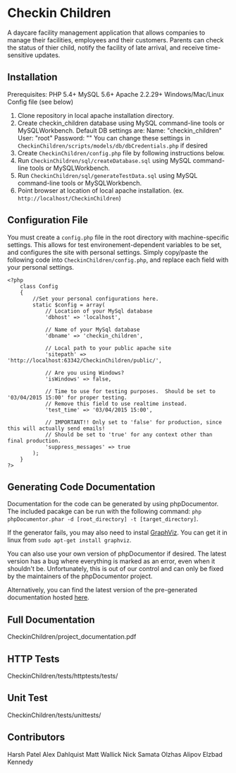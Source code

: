 # Checkin Children
A daycare facility management application that allows companies to manage their facilities, employees and their customers. Parents can check the status of thier child, notify the facility of late arrival, and receive time-sensitive updates.

## Installation
Prerequisites: PHP 5.4+
MySQL 5.6+
Apache 2.2.29+
Windows/Mac/Linux
Config file (see below)

1. Clone repository in local apache installation directory.
2. Create checkin_children database using MySQL command-line tools or MySQLWorkbench.
    Default DB settings are:
        Name: "checkin_children"
        User: "root"
        Password: ""
    You can change these settings in `CheckinChildren/scripts/models/db/dbCredentials.php` if desired
3. Create `CheckinChildren/config.php` file by following instructions below.
4. Run `CheckinChildren/sql/createDatabase.sql` using MySQL command-line tools or MySQLWorkbench.
5. Run `CheckinChildren/sql/generateTestData.sql` using MySQL command-line tools or MySQLWorkbench.
6. Point browser at location of local apache installation. (ex. `http://localhost/CheckinChildren`)

## Configuration File
You must create a `config.php` file in the root directory with machine-specific settings.
This allows for test environement-dependent variables to be set, and configures the site with personal settings.
Simply copy/paste the following code into `CheckinChildren/config.php`, and replace each field with your personal settings.

    <?php
        class Config
        {
            //Set your personal configurations here.
            static $config = array(
                // Location of your MySql database
                'dbhost' => 'localhost',

                // Name of your MySql database
                'dbname' => 'checkin_children',

                // Local path to your public apache site
                'sitepath' => 'http://localhost:63342/CheckinChildren/public/',

                // Are you using Windows?
                'isWindows' => false,

                // Time to use for testing purposes.  Should be set to '03/04/2015 15:00' for proper testing.
                // Remove this field to use realtime instead.
                'test_time' => '03/04/2015 15:00',

                // IMPORTANT!! Only set to 'false' for production, since this will actually send emails!
                // Should be set to 'true' for any context other than final production.
                'suppress_messages' => true
            );
        }
    ?>

## Generating Code Documentation
Documentation for the code can be generated by using phpDocumentor. The included pacakge can be run with the following command: `php phpDocumentor.phar -d [root_directory] -t [target_directory]`.
    
If the generator fails, you may also need to instal [GraphViz](https://github.com/phpDocumentor/GraphViz). You can get it in linux from `sudo apt-get install graphviz`.

You can also use your own version of phpDocumentor if desired. The latest version has a bug where everything is marked as an error, even when it shouldn't be.
Unfortunately, this is out of our control and can only be fixed by the maintainers of the phpDocumentor project.

Alternatively, you can find the latest version of the pre-generated documentation hosted [here](https://www.googledrive.com/host/0BwHi756Z37d0fnZUWElwV0JSVUlpRUFreFpldlZWSGhnTFkwSWRlbDFBTnlSWkVkOE5qdzg).
## Full Documentation
CheckinChildren/project_documentation.pdf
## HTTP Tests
CheckinChildren/tests/httptests/tests/
## Unit Test
CheckinChildren/tests/unittests/

## Contributors
Harsh Patel
Alex Dahlquist
Matt Wallick
Nick Samata
Olzhas Alipov
Elzbad Kennedy
